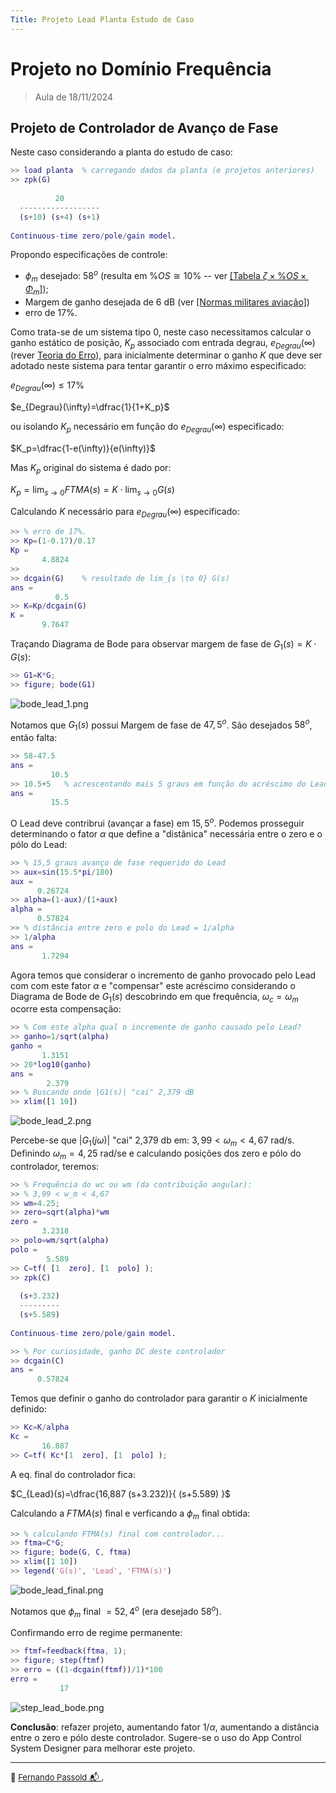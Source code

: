```yaml
---
Title: Projeto Lead Planta Estudo de Caso
---
```


# Projeto no Domínio Frequência

> Aula de 18/11/2024

## Projeto de Controlador de Avanço de Fase

Neste caso considerando a planta do estudo de caso:

```matlab
>> load planta	% carregando dados da planta (e projetos anteriores)
>> zpk(G)
 
          20
  ------------------
  (s+10) (s+4) (s+1)
 
Continuous-time zero/pole/gain model.
```

Propondo especificações de controle:

* $\phi_m$ desejado: $58^o$ (resulta em $\%OS \cong 10\%$ -- ver [[Tabela $\zeta \times \%OS \times \Phi_m$]](https://fpassold.github.io/Controle_2/projeto_bode_01.html#tabelas-zeta-times-phim-times-os));
* Margem de ganho desejada de 6 dB (ver [[Normas militares aviação]](https://fpassold.github.io/Controle_2/10_bode/aula_bode_lag.html#curiosidade-normas-de-aviação-americanas))
* erro de 17%.

Como trata-se de um sistema tipo 0, neste caso necessitamos calcular o ganho estático de posição, $K_p$ associado com entrada degrau, $e_{Degrau}(\infty)$ (rever [Teoria do Erro](https://fpassold.github.io/Controle_2/3_erros/erros.pdf)), para inicialmente determinar o ganho $K$ que deve ser adotado neste sistema para tentar garantir o erro máximo especificado:

$e_{Degrau}(\infty) \le 17\%$

$e_{Degrau}(\infty)=\dfrac{1}{1+K_p}$

ou isolando $K_p$ necessário em função do $e_{Degrau}(\infty)$ especificado:

$K_p=\dfrac{1-e(\infty)}{e(\infty)}$

Mas $K_p$ original do sistema é dado por:

$K_p=\displaystyle\lim_{s \to 0} FTMA(s)= K \cdot \displaystyle\lim_{s \to 0} G(s)$

Calculando $K$ necessário para $e_{Degrau}(\infty)$ especificado:

```matlab
>> % erro de 17%.
>> Kp=(1-0.17)/0.17
Kp =
       4.8824
>> 
>> dcgain(G)	% resultado de lim_{s \to 0} G(s)
ans =
          0.5
>> K=Kp/dcgain(G)
K =
       9.7647
```

Traçando Diagrama de Bode para observar margem de fase de $G_1(s)=K\cdot G(s)$:

```matlab
>> G1=K*G;
>> figure; bode(G1)
```

![bode_lead_1.png](bode_lead_1.png)

Notamos que $G_1(s)$ possui Margem de fase de $47,5^o$. São desejados $58^o$, então falta:

```matlab
>> 58-47.5
ans =
         10.5
>> 10.5+5	% acrescentando mais 5 graus em função do acréscimo do Lead...
ans =
         15.5
```

O Lead deve contribrui (avançar a fase) em $15,5^o$. Podemos prosseguir determinando o fator $\alpha$ que define a "distânica" necessária entre o zero e o pólo do Lead:

```matlab
>> % 15,5 graus avanço de fase requerido do Lead
>> aux=sin(15.5*pi/180)
aux =
      0.26724
>> alpha=(1-aux)/(1+aux)
alpha =
      0.57824
>> % distância entre zero e polo do Lead = 1/alpha
>> 1/alpha
ans =
       1.7294
```

Agora temos que considerar o incremento de ganho provocado pelo Lead com com este fator $\alpha$ e "compensar" este acréscimo considerando o Diagrama de Bode de $G_1(s)$ descobrindo em que frequência, $\omega_c = \omega_m$ ocorre esta compensação:

```matlab
>> % Com este alpha qual o incremente de ganho causado pelo Lead?
>> ganho=1/sqrt(alpha)
ganho =
       1.3151
>> 20*log10(ganho)
ans =
        2.379
>> % Buscando onde |G1(s)| "cai" 2,379 dB
>> xlim([1 10])
```

![bode_lead_2.png](bode_lead_2.png)

Percebe-se que $|G_1(j\omega)|$ "cai" 2,379 db em: $3,99 < \omega_m < 4,67$ rad/s. Definindo $\omega_m = 4,25$ rad/se e calculando posições dos zero e pólo do controlador, teremos:

```matlab
>> % Frequência do wc ou wm (da contribuição angular):
>> % 3,99 < w_m < 4,67
>> wm=4.25;
>> zero=sqrt(alpha)*wm
zero =
       3.2318
>> polo=wm/sqrt(alpha)
polo =
        5.589
>> C=tf( [1  zero], [1  polo] );
>> zpk(C)
 
  (s+3.232)
  ---------
  (s+5.589)
 
Continuous-time zero/pole/gain model.

>> % Por curiosidade, ganho DC deste controlador
>> dcgain(C)
ans =
      0.57824
```

Temos que definir o ganho do controlador para garantir o $K$ inicialmente definido:

```matlab
>> Kc=K/alpha
Kc =
       16.887
>> C=tf( Kc*[1  zero], [1  polo] );
```

A eq. final do controlador fica:

$C_{Lead}(s)=\dfrac{16,887 (s+3.232)}{ (s+5.589) }$

Calculando a $FTMA(s)$ final e verficando a $\phi_m$ final obtida:

```matlab
>> % calculando FTMA(s) final com controlador...
>> ftma=C*G;
>> figure; bode(G, C, ftma)
>> xlim([1 10])
>> legend('G(s)', 'Lead', 'FTMA(s)')
```

![bode_lead_final.png](bode_lead_final.png)

Notamos que $\phi_m$ final $=52,4^o$ (era desejado $58^o$).

Confirmando erro de regime permanente:

```matlab
>> ftmf=feedback(ftma, 1);
>> figure; step(ftmf)
>> erro = ((1-dcgain(ftmf))/1)*100
erro =
           17
```

![step_lead_bode.png](step_lead_bode.png)

**Conclusão**: refazer projeto, aumentando fator $1/\alpha$, aumentando a distância entre o zero e pólo deste controlador. Sugere-se o uso do App Control System Designer para melhorar este projeto.

----

<font size="2">🌊 [Fernando Passold](https://fpassold.github.io/)[ 📬 ](mailto:fpassold@gmail.com), <script language="JavaScript"><!-- Hide JavaScript...
var LastUpdated = document.lastModified;
document.writeln ("página criada em Nov 18, 2024; atualizada em " + LastUpdated); // End Hiding -->
</script></font>


